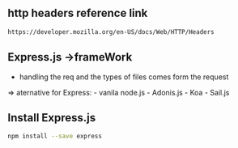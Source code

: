  ## http headers reference link


```sh
https://developer.mozilla.org/en-US/docs/Web/HTTP/Headers
``` 


## Express.js ->frameWork

  - handling the req and the types of files comes form the request

 => aternative for Express: 
         - vanila node.js
         - Adonis.js
         - Koa
         - Sail.js



## Install Express.js

```sh
npm install --save express
```

